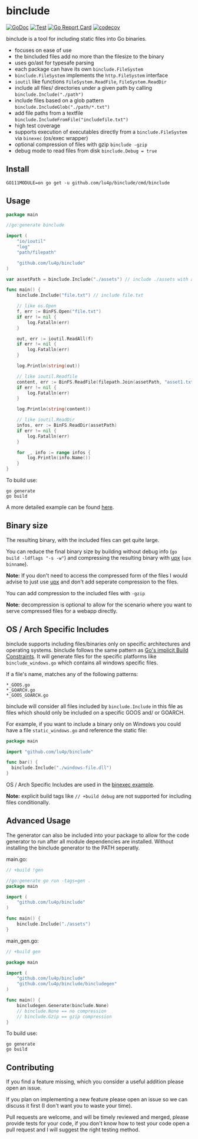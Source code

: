 # binclude

[![GoDoc](https://img.shields.io/badge/go.dev-reference-007d9c?logo=go&logoColor=white&style=flat-square)](https://pkg.go.dev/github.com/lu4p/binclude)
[![Test](https://github.com/lu4p/binclude/workflows/Test/badge.svg)](https://github.com/lu4p/binclude/actions?query=workflow%3ATest)
[![Go Report Card](https://goreportcard.com/badge/github.com/lu4p/binclude)](https://goreportcard.com/report/github.com/lu4p/binclude)
[![codecov](https://codecov.io/gh/lu4p/binclude/branch/master/graph/badge.svg)](https://codecov.io/gh/lu4p/binclude)

binclude is a tool for including static files into Go binaries.
- focuses on ease of use
- the bincluded files add no more than the filesize to the binary
- uses go/ast for typesafe parsing
- each package can have its own `binclude.FileSystem`
- `binclude.FileSystem` implements the `http.FileSystem` interface
- `ioutil` like functions `FileSystem.ReadFile`, `FileSystem.ReadDir`
- include all files/ directories under a given path by calling `binclude.Include("./path")`
- include files based on a glob pattern `binclude.IncludeGlob("./path/*.txt")`
- add file paths from a textfile `binclude.IncludeFromFile("includefile.txt")`
- high test coverage
- supports execution of executables directly from a `binclude.FileSystem` via `binexec` (os/exec wrapper)
- optional compression of files with gzip `binclude -gzip`
- debug mode to read files from disk `binclude.Debug = true`

## Install
```
GO111MODULE=on go get -u github.com/lu4p/binclude/cmd/binclude
```
## Usage
```go
package main

//go:generate binclude

import (
	"io/ioutil"
	"log"
	"path/filepath"

	"github.com/lu4p/binclude"
)

var assetPath = binclude.Include("./assets") // include ./assets with all files and subdirectories

func main() {
	binclude.Include("file.txt") // include file.txt

	// like os.Open
	f, err := BinFS.Open("file.txt")
	if err != nil {
		log.Fatalln(err)
	}

	out, err := ioutil.ReadAll(f)
	if err != nil {
		log.Fatalln(err)
	}

	log.Println(string(out))

	// like ioutil.Readfile
	content, err := BinFS.ReadFile(filepath.Join(assetPath, "asset1.txt"))
	if err != nil {
		log.Fatalln(err)
	}

	log.Println(string(content))

	// like ioutil.ReadDir
	infos, err := BinFS.ReadDir(assetPath)
	if err != nil {
		log.Fatalln(err)
	}

	for _, info := range infos {
		log.Println(info.Name())
	}
}

```
To build use:
```
go generate
go build
```

A more detailed example can be found [here](https://github.com/lu4p/binclude/tree/master/example).

## Binary size
The resulting binary, with the included files can get quite large. 

You can reduce the final binary size by building without debug info (`go build -ldflags "-s -w"`) and compressing the resulting binary with [upx](https://upx.github.io/) (`upx binname`).

**Note:** If you don't need to access the compressed form of the files I would advise to just use [upx](https://upx.github.io/) and don't add seperate compression to the files. 

You can add compression to the included files with `-gzip`

**Note:** decompression is optional to allow for the scenario where you want to serve compressed files for a webapp directly.


## OS / Arch Specific Includes

binclude supports including files/binaries only on specific architectures and operating systems. binclude follows the same pattern as [Go's implicit Build Constraints](https://golang.org/pkg/go/build/#hdr-Build_Constraints). It will generate files for the specific platforms like `binclude_windows.go` which contains all windows specific files.

If a file's name, matches any of the following patterns: 
```
*_GOOS.go
*_GOARCH.go
*_GOOS_GOARCH.go
```
binclude will consider all files included by `binclude.Include` in this file as files which should only be included on a specific GOOS and/ or GOARCH.

For example, if you want to include a binary only on Windows you could have a file `static_windows.go` and reference the static file:
```go
package main

import "github.com/lu4p/binclude"

func bar() {
  binclude.Include("./windows-file.dll")
}
```

OS / Arch Specific Includes are used in the [binexec example](https://github.com/lu4p/binclude/tree/master/binexec/example).

**Note:** explicit build tags like `// +build debug` are not supported for including files conditionally.

## Advanced Usage
The generator can also be included into your package to allow for the code generator to run after all module dependencies are installed.
Without installing the binclude generator to the PATH seperatly.

main.go:
```go
// +build !gen

//go:generate go run -tags=gen .
package main

import (
	"github.com/lu4p/binclude"
)

func main() {
	binclude.Include("./assets")
}

```

main_gen.go:
```go
// +build gen

package main

import (
	"github.com/lu4p/binclude"
	"github.com/lu4p/binclude/bincludegen"
)

func main() {
	bincludegen.Generate(binclude.None)
	// binclude.None == no compression 
	// binclude.Gzip == gzip compression
}
```

To build use:
```
go generate
go build
```

## Contributing
If you find a feature missing, which you consider a useful addition please open an issue. 

If you plan on implementing a new feature please open an issue so we can discuss it first (I don't want you to waste your time).

Pull requests are welcome, and will be timely reviewed and merged, please provide tests for your code, if you don't know how to test your code open a pull request and I will suggest the right testing method.
